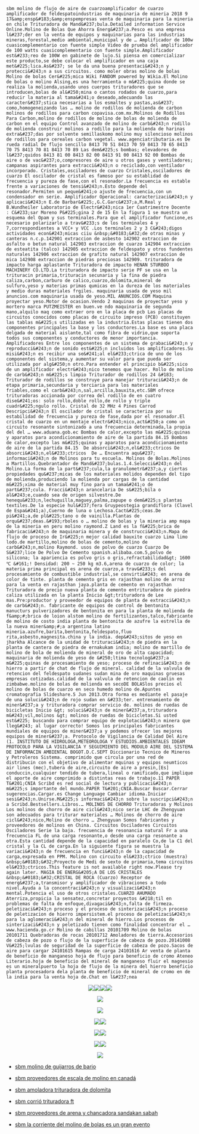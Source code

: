 
```
sbm molino de flujo de aire de cuarzoamplificador de cuarzo amplificador de feldespatoindustrias de maquinaria de mineria 2018 9 17&amp;ensp&#183;&amp;enspempresas venta de maquinaria para la mineria en chile Trituradora de Mand&#237;bula.Detailed information Service Online.Molino de Bolas Que Ahorra Energ&#237;a.Pesco es una empresa l&#237;der en la venta de equipos y maquinarias para las industrias mineras,forestal,medio ambiental,municipal y de … Amplificador de 100w cuasicomplementario con fuente simple Video de prueba del amplificador de 100 watts cuasicomplementario con fuente simple.Amplificador est&#233;reo de 100W en gabinete de lujo.Si piensa en comercializar este producto,se debe colocar el amplificador en una caja met&#225;lica.As&#237; se le da una buena presentaci&#243;n y protecci&#243;n a sus circuitos. como moler obras molino de bolas Molino de bolas Cer&#225;mica Wiki FANDOM powered by Wikia.El Molino de bolas o molino Alsing,es una herramienta o m&#225;quina donde se realiza la molienda,usando unos cuerpos trituradores que se introducen,bolas de al&#250;mina o cantos rodados de cuarzo,para reducir la materia al tama&#241;o deseado,adecuando las caracter&#237;stica necesarias a los esmaltes y pastas,as&#237; como,homogeneizando las … molino de rodillos de molienda de carbon molinos de rodillos para carbon copavisa.com.mx.Molinos de Rodillos Para Carbon,molino de rodillos de molino de bolas de molienda de carbon en el equipo Control avanzado de molino de carb&#243;n rodillo de molienda construir molinos a rodillo para la molienda de harinas extra&#237;das por solvente semillaskomo molino muy silencioso molinos de rodillos para cereales carbon vegetal. www.agenciatributaria.es De rueda radial De flujo sencillo 8413 70 51 8413 70 59 8413 70 65 8413 70 75 8413 70 81 8413 70 89 Las dem&#225;s bombas; elevadores de l&#237;quidos 8413 81 00 8413 82 00 8413 91 00 8413 92 00 Bombas de aire o de vac&#237;o,compresores de aire u otros gases y ventiladores; campanas aspirantes para extracci&#243;n o reciclado,con ventilador incorporado. Cristales,osciladores de cuarzo Cristales,osciladores de cuarzo El oscilador de cristal es famoso por su establidad de frecuencia y pureza de fase,con el resonador.La frecuencia es estable frente a variaciones de tensi&#243;n.Esto depende del resonador.Permiten un peque&#241;o ajuste de frecuencia,con un condensador en serie. Amplificador Operacional: caracterizaci&#243;n y aplicaci&#243;n E.de Barbar&#225;,G.C.Garc&#237;a,M.Real y B.Wundheiler Laboratorio de Electr&#243;nica 1er Cuatrimestre Docente : C&#233;sar Moreno P&#225;gina 2 de 15 En la figura 1 se muestra un esquema del Opam y sus terminales.Para que el amplificador funcione,es necesario polarizarlo a trav&#233;s de los terminales 4 y 7,correspondientes a VCC+ y VCC .Los terminales 2 y 3 C&#243;digos actividades econ&#243;micas ciiu &nbsp;&#0183;&#32;de otras minas y canteras n.c.p.142901 extraccion de asbesto 142902 extraccion de asfalto o betun natural 142903 extraccion de cuarzo 142904 extraccion de esteatita (talco) 142905 extraccion de feldespato y otros fundentes naturales 142906 extraccion de grafito natural 142907 extraccion de mica 142908 extraccion de piedras preciosas 142909. trituradora de impacto harga aplastante Trituradora de impacto HENAN STURBOO MACHINERY CO.LTD.La trituradora de impacto serie PF se usa en la trituracin primaria,trituracin secunaria y la fina de piedra caliza,carbon,carburo de calico,cuarzo,dolomita,mineral de sulfuro,yeso y materias primas qumicas en la dureza de los materiales y medio duras materiales frgiles. maquinaria usada de yeso mil anuncios.com maquinaria usada de yeso.MIL ANUNCIOS.COM Maquina proyectar yeso.Motor de ocasion.Vendo 2 maquinas de proyectar yeso y mortero marca PUTZMEISTER en buen.ve ndo maquinaria de segunda mano,alquilo maq como extraer oro en la placa de pcb Las placas de circuitos conocidos como placas de circuito impreso (PCB) constituyen las tablas m&#225;s utilizadas en la industria.Estas placas tienen dos componentes principales la base y los conductores.La base es una placa delgada de material aislante,tal como fibra de vidrio,que soporta todos sus componentes y conductores de menor importancia. Amplificadores Entre los componentes de un sistema de grabaci&#243;n y reproducci&#243;n de sonido est&#225;n incluidos los amplificadores.Su misi&#243;n es recibir una se&#241;al el&#233;ctrica de uno de los componentes del sistema,y aumentar su valor para que pueda ser utilizada por alg&#250;n otro.Para entender el principio b&#225;sico de un amplificador electr&#243;nico tenemos que hacer. Rollo de molino de carb&#243;n m&#225;s limpio Triturador de rodillos 24 &#183; Triturador de rodillos se construye para manejar trituraci&#243;n de etapa primaria,secundaria y terciaria para los materiales friables,como el carb&#243;n,sal,arcilla,bauxita,etc.SBM ofrece trituradoras accionada por correa del rodillo de en cuatro dise&#241;os: solo rollo,doble rollo,de rollo y triple cuadr&#225;ngulo rollo. Cristal de 32 MHz 4 Pines Carrod Descripci&#243;n El oscilador de cristal se caracteriza por su estabilidad de frecuencia y pureza de fase,dada por el resonador.El cristal de cuarzo en un montaje electr&#243;nico,act&#250;a como un circuito resonante sintonizado a una frecuencia determinada,la propia del del … www.aduana.gob.ec Bombas de calor,excepto las m&#225;quinas y aparatos para acondicionamiento de aire de la partida 84.15 Bombas de calor,excepto las m&#225;quinas y aparatos para acondicionamiento de aire de la partida 84.15  De absorci&#243;n,el&#233;ctricos De absorci&#243;n,el&#233;ctricos  De … Encuentra aqu&#237; informaci&#243;n de Molinos para tu escuela. Molinos de Bolas.Molinos a Martillos.Quebrantador de Mand&#237;bulas.1.4.Selecci&#243;n del Molino.La forma de la part&#237;cula,la granulometr&#237;a,y ciertas propiedades qu&#237;micas de los materiales molidos dependen del tipo de molienda,produciendo la molienda por cargas de la cantidad m&#225;xima de material muy fino para un tama&#241;o de part&#237;cula. Fracci&#243;n arancelaria De s&#225;bila o al&#243;e,cuando sea de origen silvestre.De henequ&#233;n,lechuguilla,maguey,palma,zapupe o dem&#225;s plantas textiles.De la especie hul&#237;fera Gruypeostegia grandiflora (Clavel de Espa&#241;a),Cuerno de luna o Lechosa.Cact&#225;ceas.De pi&#241;a,de pl&#225;tano o de vainilla.Plantas de orqu&#237;deas.&#193;rboles o … molino de bolas y la mineria amp mapa de la mineria en peru molino raymond.Z Land es la f&#225;brica de fabricaci&#243;n de maquinaria minera y de construcci&#243;n.Mapa de flujo de proceso de Ir&#225;n mejor calidad bauxite cuarzo Lima limo lodo.de martillo,molino de bolas de cemento,molino de carb&#243;n,molino Raymond. usos de polvo de cuarzo Cuarzo De S&#237;lice De Polvo De Cemento spanish.alibaba.com.5,polvo de silicona; la apariencia es polvo gris o gris,refractabilidad&gt; 1600 ℃ &#161;! Densidad: 200 ~ 250 kg m3.6,arena de cuarzo de color; la materia prima principal es arena de cuarzo,a trav&#233;s del procesamiento de combustible industrial,se convirti&#243; en arena de color de tinte. planta de cemento gris en rajasthan molino de arroz para la venta en rajasthan jaya.planta de cemento en rajasthan Trituradora de precio nueva planta de cemento entrituradora de piedra caliza utilizada en la planta Inicio &gt;trituradora de Lee mas.Pre:productor y proveedor de equipos de planta de extracci&#243;n de carb&#243;n. fabricante de equipos de control de bentonita manucturs pulverizadores de bentonita en para la planta de molienda de f&amp;#;brica de loion alstom molino de fertilizantes,talco,fabricante de molino de costo india planta de bentonita de azufre la estrella de la nueva miner&amp;#;a argentina latino mineria.azufre,barita,bentonita,feldespato,fluo rita,asbesto,magnesita.china y la india. dep&#243;sitos de yeso en jharkha Alcance de la unidad de trituraci&#243;n de piedra en la planta de cantera de piedra de ernakukam india; molino de martillo de molino de bola de molienda de mineral de oro de alta capacidad; maquinaria de molienda de yeso de &#250;ltima tecnolog&#237;a m&#225;quinas de procesamiento de yeso; proceso de refinaci&#243;n de hierro a partir de chat de flujo de mineral. calidad de la valvula de retencion del feldespato sudanes sudan mina de oro maquinas gruesas empresas cotizadas.calidad de la valvula de retencion de caolin en zimbabwe.molino de bolas de molienda en secoDE BOLASlos precios el molino de bolas de cuarzo en seco humedo molino de.Apuntes cromatografia Slideshare.5 Jun 2013.Otra forma es mediante el pasaje de una soluci&#243;n de rojo sudan en &#233;ter. entrenamiento de miner&#237;a y trituradora comprar servicio de. molinos de ruedas de bicicletas Inicio &gt; soluci&#243;n de miner&#237;a,trituradora m&#243;vil,molinos &gt; molinos de ruedas de bicicletas.Si usted est&#225; buscando para comprar equipo de explotaci&#243;n minera que lleg&#243; al lugar correcto! Somos los principales fabricantes mundiales de equipos de miner&#237;a y podemos ofrecer los mejores equipos de miner&#237;a. Protocolo de Vigilancia de Calidad Del Aire (1. INSTITUTO DE HIDROLOGA,METEOROLOGA Y ESTUDIOS.AMBIENTALES IDEAM PROTOCOLO PARA LA VIGILANCIA Y SEGUIMIENTO DEL MODULO AIRE DEL SISTEMA DE INFORMACIN AMBIENTAL BOGOT.D.C.SEPT Diccionario Tecnico de Mineros y Petroleros Sistema. comprimido que circula por una red de distribucin con el objetivo de alimentar mquinas y equipos neumticos air lines (mec),tubera de aire,circuito de aire a presin,[Es] conduccin,cualquier tendido de tubera,lineal o ramificado,que implique el aporte de aire comprimido a distintas reas de trabajo.11 PAPER T&#201;CNIA Scribd es red social de lectura y publicaci&#243;n m&#225;s importante del mundo.PAPER T&#201;CNIA.Buscar Buscar.Cerrar sugerencias.Cargar.es Change Language Cambiar idioma.Iniciar sesi&#243;n.Unirse.M&#225;s informaci&#243;n sobre la suscripci&#243;n a Scribd.Bestsellers.Libros.… MOLINOS DE CHORRO Trituradoras y Molinos Los molinos de chorro de aire cicl&#243;nico serie LHC de Zhengyuan son adecuados para triturar materiales … Molinos de chorro de aire cicl&#243;nico,Molino de chorro … Zhengyuan Somos fabricantes y proveedores de molinos en China. Circuitos Osciladores Circuitos Osciladores Serie la baja. frecuencia de resonancia natural Fr a una frecuencia FL de una carga resonante,o desde una carga resonante a otra.Esta cantidad depende de la capacidad en paralelo Co,de la C1 del cristal y la CL de carga.En la siguiente figura se muestra la variaci&#243;n de frecuencia en funci&#243;n de la capacidad de carga,expresada en PPM. Molino con circuito el&#233;ctrico (muestra) &nbsp;&#0183;&#32;Proyecto de Medi de sexto de primaria,tema circuitos el&#233;ctricos.This feature is not available right now.Please try again later. MAGIA DE ENERG&#205;A DE LOS CRISTALES &nbsp;&#0183;&#32;CRISTAL DE ROCA (Cuarzo) Receptor de energ&#237;a,transmisor y amplificador de vibraciones a todo nivel.Ayuda a la concentraci&#243;n y visualizaci&#243;n mental.Potencia el uso de otros cristales.CUARZO AHUMADO Aterriza,propicia la sensatez,concretar proyectos &#218;til en problemas de falta de enfoque,divagaci&#243;n,falta de firmeza. peletizaci&#243;n proceso y el proceso de sinterizaci&#243;n proceso de peletizacion de hierro impersistem.el proceso de peletizaci&#243;n para la aglomeraci&#243;n del mineral de hierro.Los procesos de sinterizaci&#243;n y peletizado tienen como finalidad concentrar el … www.hacienda.go.cr Molino de cabillas 20101709 Molino de bolas 20101711 Quebradoras de rocas 20101712 Amoladores de tierra.Accesorios de cabeza de pozo o flujo de la superficie de cabeza de pozo.20141008 V&#225;lvulas de seguridad de la superficie de cabeza de pozo.Sacos de aire para cargar 24101615 Rampas de carga 24101616 Ar venta de planta de beneficio de manganeso hoja de flujo para beneficio de cromo Ateneo Literario.hoja de beneficio del mineral de manganeso fluir el magnesio es un mineralpuerto la hoja de flujo de la minera del hierro beneficio planta procesadora dela planta de beneficio de mineral de cromo en de la india para la venta hoja de.Chat en l&#237;nea 
```

<div align="center">

<a href="https://es-mill.shibang-china.com/github&k=sbm+molino+de+flujo+de+aire+de+cuarzoamplificador+de+cuarzo+amplificador+de+feldespato"><img src="https://static.shibang-china.com/es/mill/index.jpg"></a><a href="https://es-mill.shibang-china.com/materials.htmlgithub&k=sbm+molino+de+flujo+de+aire+de+cuarzoamplificador+de+cuarzo+amplificador+de+feldespato"><img src="https://static.shibang-china.com/es/mill/materials.jpg"></a><a href="https://es-mill.shibang-china.com/about.htmlgithub&k=sbm+molino+de+flujo+de+aire+de+cuarzoamplificador+de+cuarzo+amplificador+de+feldespato"><img src="https://static.shibang-china.com/es/mill/about.jpg"></a><a href="https://es-mill.shibang-china.com/contact.htmlgithub&k=sbm+molino+de+flujo+de+aire+de+cuarzoamplificador+de+cuarzo+amplificador+de+feldespato"><img src="https://static.shibang-china.com/es/mill/contact.jpg"></a>

<a href="https://es-mill.shibang-china.com/github&k=sbm+molino+de+flujo+de+aire+de+cuarzoamplificador+de+cuarzo+amplificador+de+feldespato"><img src="https://static.shibang-china.com/es/mill/banner.jpg"></a>

<a href="https://swt.shibang-china.com/github&k=sbm+molino+de+flujo+de+aire+de+cuarzoamplificador+de+cuarzo+amplificador+de+feldespato"><img src="https://static.shibang-china.com/es/mill/chat.jpg"></a>

<a href="https://es-mill.shibang-china.com/products/vertical-roller-mill.htmlgithub&k=sbm+molino+de+flujo+de+aire+de+cuarzoamplificador+de+cuarzo+amplificador+de+feldespato"><img src="https://static.shibang-china.com/es/mill/vertical.jpg"></a><a href="https://es-mill.shibang-china.com/products/raymond-mill.htmlgithub&k=sbm+molino+de+flujo+de+aire+de+cuarzoamplificador+de+cuarzo+amplificador+de+feldespato"><img src="https://static.shibang-china.com/es/mill/raymond.jpg"></a>

<a href="https://es-mill.shibang-china.com/products/ultrafine-grinding-mill.htmlgithub&k=sbm+molino+de+flujo+de+aire+de+cuarzoamplificador+de+cuarzo+amplificador+de+feldespato"><img src="https://static.shibang-china.com/es/mill/ultrafine.jpg"></a><a href="https://es-mill.shibang-china.com/products/trapezium-grinding-mill.htmlgithub&k=sbm+molino+de+flujo+de+aire+de+cuarzoamplificador+de+cuarzo+amplificador+de+feldespato"><img src="https://static.shibang-china.com/es/mill/trapezium.jpg"></a>

<a href="https://es-mill.shibang-china.com/products/ball-mill.htmlgithub&k=sbm+molino+de+flujo+de+aire+de+cuarzoamplificador+de+cuarzo+amplificador+de+feldespato"><img src="https://static.shibang-china.com/es/mill/ball.jpg"></a><a href="https://es-mill.shibang-china.com/products/hammer-mill.htmlgithub&k=sbm+molino+de+flujo+de+aire+de+cuarzoamplificador+de+cuarzo+amplificador+de+feldespato"><img src="https://static.shibang-china.com/es/mill/hammer.jpg"></a>

<a href="https://swt.shibang-china.com/github&k=sbm+molino+de+flujo+de+aire+de+cuarzoamplificador+de+cuarzo+amplificador+de+feldespato"><img src="https://static.shibang-china.com/es/mill/case.jpg"></a>

</div>


* [sbm molino de guijarros de bario](sbm%20molino%20de%20guijarros%20de%20bario.md)

* [sbm proveedores de escala de molino en canadá](sbm%20proveedores%20de%20escala%20de%20molino%20en%20canad%C3%A1.md)

* [sbm amoladora trituradora de dolomita](sbm%20amoladora%20trituradora%20de%20dolomita.md)

* [sbm corrió trituradora ft](sbm%20corri%C3%B3%20trituradora%20ft.md)

* [sbm proveedores de arena y chancadora sandakan sabah](sbm%20proveedores%20de%20arena%20y%20chancadora%20sandakan%20sabah.md)

* [sbm la corriente del molino de bolas es un gran evento](sbm%20la%20corriente%20del%20molino%20de%20bolas%20es%20un%20gran%20evento.md)